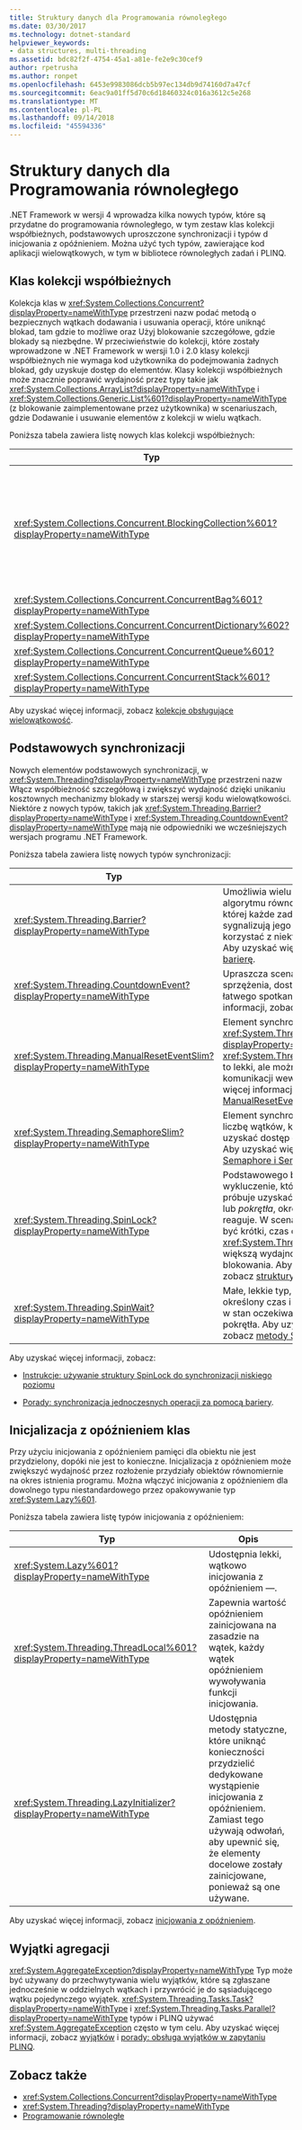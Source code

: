 ```yaml
---
title: Struktury danych dla Programowania równoległego
ms.date: 03/30/2017
ms.technology: dotnet-standard
helpviewer_keywords:
- data structures, multi-threading
ms.assetid: bdc82f2f-4754-45a1-a81e-fe2e9c30cef9
author: rpetrusha
ms.author: ronpet
ms.openlocfilehash: 6453e9983086dcb5b97ec134db9d74160d7a47cf
ms.sourcegitcommit: 6eac9a01ff5d70c6d18460324c016a3612c5e268
ms.translationtype: MT
ms.contentlocale: pl-PL
ms.lasthandoff: 09/14/2018
ms.locfileid: "45594336"
---
```

# <a name="data-structures-for-parallel-programming"></a>Struktury danych dla Programowania równoległego
.NET Framework w wersji 4 wprowadza kilka nowych typów, które są przydatne do programowania równoległego, w tym zestaw klas kolekcji współbieżnych, podstawowych uproszczone synchronizacji i typów d inicjowania z opóźnieniem. Można użyć tych typów, zawierające kod aplikacji wielowątkowych, w tym w bibliotece równoległych zadań i PLINQ.  
  
## <a name="concurrent-collection-classes"></a>Klas kolekcji współbieżnych  
 Kolekcja klas w <xref:System.Collections.Concurrent?displayProperty=nameWithType> przestrzeni nazw podać metodą o bezpiecznych wątkach dodawania i usuwania operacji, które uniknąć blokad, tam gdzie to możliwe oraz Użyj blokowanie szczegółowe, gdzie blokady są niezbędne. W przeciwieństwie do kolekcji, które zostały wprowadzone w .NET Framework w wersji 1.0 i 2.0 klasy kolekcji współbieżnych nie wymaga kod użytkownika do podejmowania żadnych blokad, gdy uzyskuje dostęp do elementów. Klasy kolekcji współbieżnych może znacznie poprawić wydajność przez typy takie jak <xref:System.Collections.ArrayList?displayProperty=nameWithType> i <xref:System.Collections.Generic.List%601?displayProperty=nameWithType> (z blokowanie zaimplementowane przez użytkownika) w scenariuszach, gdzie Dodawanie i usuwanie elementów z kolekcji w wielu wątkach.  
  
 Poniższa tabela zawiera listę nowych klas kolekcji współbieżnych:  
  
|Typ|Opis|  
|----------|-----------------|  
|<xref:System.Collections.Concurrent.BlockingCollection%601?displayProperty=nameWithType>|Zapewnia blokowania i ograniczenia możliwości kolekcje obsługujące wielowątkowość, które implementują <xref:System.Collections.Concurrent.IProducerConsumerCollection%601?displayProperty=nameWithType>. Wątki producenta zablokować, jeśli nie ma dostępnych miejsc, lub jeśli kolekcja jest pełna. Wątki konsumenta zablokować, jeśli kolekcja jest pusta. Ten typ obsługuje również nieblokującej na poziomie dostępu przez konsumentów i producentów. <xref:System.Collections.Concurrent.BlockingCollection%601> może służyć jako klasę bazową lub magazyn, aby zapewnić blokowanie i blokujących dla każdej klasy kolekcji, która obsługuje zapasowy <xref:System.Collections.Generic.IEnumerable%601>.|  
|<xref:System.Collections.Concurrent.ConcurrentBag%601?displayProperty=nameWithType>|Implementację zbiór metodą o bezpiecznych wątkach, która oferuje skalowalne, dodać i operacjami pobierania.|  
|<xref:System.Collections.Concurrent.ConcurrentDictionary%602?displayProperty=nameWithType>|Typ słownika równocześnie i skalowalne.|  
|<xref:System.Collections.Concurrent.ConcurrentQueue%601?displayProperty=nameWithType>|Kolejki FIFO równocześnie i skalowalne.|  
|<xref:System.Collections.Concurrent.ConcurrentStack%601?displayProperty=nameWithType>|Stosu LIFO równocześnie i skalowalne.|  
  
 Aby uzyskać więcej informacji, zobacz [kolekcje obsługujące wielowątkowość](../../../docs/standard/collections/thread-safe/index.md).  
  
## <a name="synchronization-primitives"></a>Podstawowych synchronizacji  
 Nowych elementów podstawowych synchronizacji, w <xref:System.Threading?displayProperty=nameWithType> przestrzeni nazw Włącz współbieżność szczegółową i zwiększyć wydajność dzięki unikaniu kosztownych mechanizmy blokady w starszej wersji kodu wielowątkowości. Niektóre z nowych typów, takich jak <xref:System.Threading.Barrier?displayProperty=nameWithType> i <xref:System.Threading.CountdownEvent?displayProperty=nameWithType> mają nie odpowiedniki we wcześniejszych wersjach programu .NET Framework.  
  
 Poniższa tabela zawiera listę nowych typów synchronizacji:  
  
|Typ|Opis|  
|----------|-----------------|  
|<xref:System.Threading.Barrier?displayProperty=nameWithType>|Umożliwia wielu wątków do pracy nad algorytmu równoległego, podając punkt, w której każde zadanie podrzędne może sygnalizują jego następnie blokowane, aż już korzystać z niektórych lub wszystkich zadań. Aby uzyskać więcej informacji, zobacz [barierę](../../../docs/standard/threading/barrier.md).|  
|<xref:System.Threading.CountdownEvent?displayProperty=nameWithType>|Upraszcza scenariusze rozwidlenia i sprzężenia, dostarczając mechanizmu łatwego spotkania. Aby uzyskać więcej informacji, zobacz [CountdownEvent](../../../docs/standard/threading/countdownevent.md).|  
|<xref:System.Threading.ManualResetEventSlim?displayProperty=nameWithType>|Element synchronizacji, podobnie jak <xref:System.Threading.ManualResetEvent?displayProperty=nameWithType>. <xref:System.Threading.ManualResetEventSlim> to lekki, ale można używać tylko do komunikacji wewnątrz procesu. Aby uzyskać więcej informacji, zobacz [ManualResetEvent i ManualResetEventSlim](../../../docs/standard/threading/manualresetevent-and-manualreseteventslim.md).|  
|<xref:System.Threading.SemaphoreSlim?displayProperty=nameWithType>|Element synchronizacji, która ogranicza liczbę wątków, które można jednocześnie uzyskać dostęp do zasobu lub puli zasobów. Aby uzyskać więcej informacji, zobacz [Semaphore i SemaphoreSlim](../../../docs/standard/threading/semaphore-and-semaphoreslim.md).|  
|<xref:System.Threading.SpinLock?displayProperty=nameWithType>|Podstawowego blokady wzajemne wykluczenie, który powoduje wątku, który próbuje uzyskać blokady oczekiwać w pętli, lub *pokrętła*, okres czasu przed jego quantum reaguje. W scenariuszach, w którym powinien być krótki, czas oczekiwania na blokadę <xref:System.Threading.SpinLock> zapewnia większą wydajność niż inne formy blokowania. Aby uzyskać więcej informacji, zobacz [struktury SpinLock](../../../docs/standard/threading/spinlock.md).|  
|<xref:System.Threading.SpinWait?displayProperty=nameWithType>|Małe, lekkie typ, który będzie pokrętła przez określony czas i ostatecznie umieścić wątku w stan oczekiwania, po przekroczeniu liczby pokrętła.  Aby uzyskać więcej informacji, zobacz [metody SpinWait](../../../docs/standard/threading/spinwait.md).|  
  
 Aby uzyskać więcej informacji, zobacz:  
  
-   [Instrukcje: używanie struktury SpinLock do synchronizacji niskiego poziomu](../../../docs/standard/threading/how-to-use-spinlock-for-low-level-synchronization.md)  
  
-   [Porady: synchronizacja jednoczesnych operacji za pomocą bariery](../../../docs/standard/threading/how-to-synchronize-concurrent-operations-with-a-barrier.md).  
  
## <a name="lazy-initialization-classes"></a>Inicjalizacja z opóźnieniem klas  
 Przy użyciu inicjowania z opóźnieniem pamięci dla obiektu nie jest przydzielony, dopóki nie jest to konieczne. Inicjalizacja z opóźnieniem może zwiększyć wydajność przez rozłożenie przydziały obiektów równomiernie na okres istnienia programu. Można włączyć inicjowania z opóźnieniem dla dowolnego typu niestandardowego przez opakowywanie typ <xref:System.Lazy%601>.  
  
 Poniższa tabela zawiera listę typów inicjowania z opóźnieniem:  
  
|Typ|Opis|  
|----------|-----------------|  
|<xref:System.Lazy%601?displayProperty=nameWithType>|Udostępnia lekki, wątkowo inicjowania z opóźnieniem —.|  
|<xref:System.Threading.ThreadLocal%601?displayProperty=nameWithType>|Zapewnia wartość opóźnieniem zainicjowana na zasadzie na wątek, każdy wątek opóźnieniem wywoływania funkcji inicjowania.|  
|<xref:System.Threading.LazyInitializer?displayProperty=nameWithType>|Udostępnia metody statyczne, które uniknąć konieczności przydzielić dedykowane wystąpienie inicjowania z opóźnieniem. Zamiast tego używają odwołań, aby upewnić się, że elementy docelowe zostały zainicjowane, ponieważ są one używane.|  
  
 Aby uzyskać więcej informacji, zobacz [inicjowania z opóźnieniem](../../../docs/framework/performance/lazy-initialization.md).  
  
## <a name="aggregate-exceptions"></a>Wyjątki agregacji  
 <xref:System.AggregateException?displayProperty=nameWithType> Typ może być używany do przechwytywania wielu wyjątków, które są zgłaszane jednocześnie w oddzielnych wątkach i przywrócić je do sąsiadującego wątku pojedynczego wyjątek. <xref:System.Threading.Tasks.Task?displayProperty=nameWithType> i <xref:System.Threading.Tasks.Parallel?displayProperty=nameWithType> typów i PLINQ używać <xref:System.AggregateException> często w tym celu. Aby uzyskać więcej informacji, zobacz [wyjątków](../../../docs/standard/parallel-programming/exception-handling-task-parallel-library.md) i [porady: obsługa wyjątków w zapytaniu PLINQ](../../../docs/standard/parallel-programming/how-to-handle-exceptions-in-a-plinq-query.md).  
  
## <a name="see-also"></a>Zobacz także

- <xref:System.Collections.Concurrent?displayProperty=nameWithType>  
- <xref:System.Threading?displayProperty=nameWithType>  
- [Programowanie równoległe](../../../docs/standard/parallel-programming/index.md)
